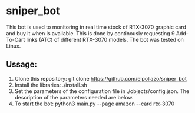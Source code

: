 # sniper_bot

This bot is used to monitoring in real time stock of RTX-3070 graphic card and buy it when is available. This is done by continously requesting 9 Add-To-Cart links (ATC) of different RTX-3070 models. The bot was tested on Linux.

## Ussage:

1. Clone this repository: git clone https://github.com/elpollazo/sniper_bot
2. Install the libraries: ./install.sh
3. Set the parameters of the configuration file in ./objects/config.json. The description of the parameters needed are below.
4. To start the bot: python3 main.py --page amazon --card rtx-3070
